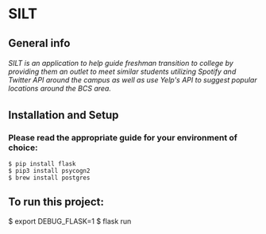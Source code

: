 # SILT

## General info
###### SILT is an application to help guide freshman transition to college by providing them an outlet to meet similar students utilizing Spotify and Twitter API around the campus as well as use Yelp's API to suggest popular locations around the BCS area.

## Installation and Setup
### Please read the appropriate guide for your environment of choice:
```
$ pip install flask
$ pip3 install psycogn2
$ brew install postgres
```
## To run this project:
$ export DEBUG_FLASK=1
$ flask run